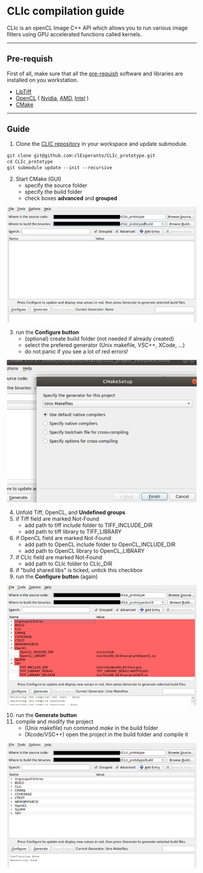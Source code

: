 # CLIc compilation guide

CLIc is an openCL Image C++ API which allows you to run various image filters using GPU accelerated functions called kernels.

---
## Pre-requish

First of all, make sure that all the [pre-requish](./clic_prerequish_install.md) software and libraries are installed on you workstation.
- [LibTiff](http://www.simplesystems.org/libtiff/)
- [OpenCL](https://www.khronos.org/opencl/) 
(
    [Nvidia](https://developer.nvidia.com/cuda-downloads), 
    [AMD](https://github.com/GPUOpen-LibrariesAndSDKs/OCL-SDK/releases), 
    [Intel](https://software.intel.com/content/www/us/en/develop/tools/opencl-sdk.html)
)
- [CMake](https://cmake.org/)


---
## Guide

1. Clone the [CLIC repository](https://github.com/clEsperanto/CLIc_prototype) in your workspace and update submodule.
```
git clone git@github.com:clEsperanto/CLIc_prototype.git
cd CLIc_prototype
git submodule update --init --recursive
```
2. Start CMake (GUI)
    - specify the source folder 
    - specify the build folder
    - check boxes **advanced** and **grouped**
    
![cmake-1](./screen-1.png)

3. run the **Configure button**
    - (optional) create build folder (not needed if already created)
    - select the prefered generator (Unix makefile, VSC++, XCode, ...)
    - do not panic if you see a lot of red errors!

![cmake-2](./screen-2.png)

4. Unfold Tiff, OpenCL, and **Undefined groups**
5. if Tiff field are marked Not-Found
    - add path to tiff include folder to TIFF_INCLUDE_DIR 
    - add path to tiff library to TIFF_LIBRARY
6. if OpenCL field are marked Not-Found
    - add path to OpenCL include folder to OpenCL_INCLUDE_DIR 
    - add path to OpenCL library to OpenCL_LIBRARY
7. if CLIc field are marked Not-Found
    - add path to CLIc folder to CLIc_DIR 
8. if "build shared libs" is ticked, untick this checkbox
9. run the **Configure button** (again)

![cmake-3](./screen-3.png)

10. run the **Generate button**
11. compile and modify the project
    - (Unix makefile) run command *make* in the build folder
    - (Xcode/VSC++) open the project in the build folder and compile it

![cmake-4](./screen-4.png)


